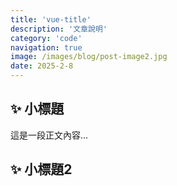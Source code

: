 ```yaml
---
title: 'vue-title'
description: '文章說明'
category: 'code'
navigation: true
image: /images/blog/post-image2.jpg
date: 2025-2-8
---
```

## ✨ 小標題

這是一段正文內容...

## ✨ 小標題2